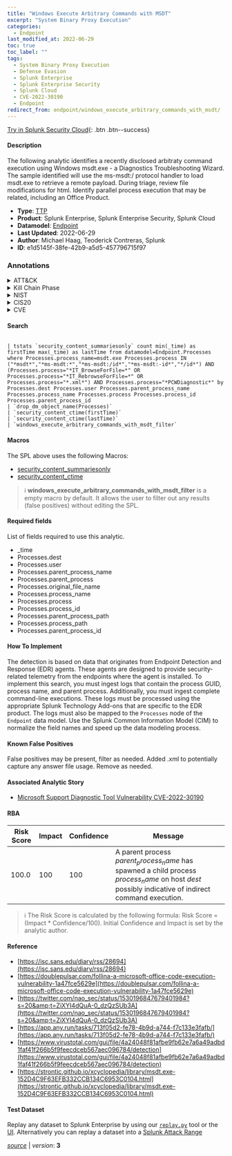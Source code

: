 ```yaml
---
title: "Windows Execute Arbitrary Commands with MSDT"
excerpt: "System Binary Proxy Execution"
categories:
  - Endpoint
last_modified_at: 2022-06-29
toc: true
toc_label: ""
tags:
  - System Binary Proxy Execution
  - Defense Evasion
  - Splunk Enterprise
  - Splunk Enterprise Security
  - Splunk Cloud
  - CVE-2022-30190
  - Endpoint
redirect_from: endpoint/windows_execute_arbitrary_commands_with_msdt/
---
```




[Try in Splunk Security Cloud](https://www.splunk.com/en_us/cyber-security.html){: .btn .btn--success}

#### Description

The following analytic identifies a recently disclosed arbitraty command execution using Windows msdt.exe - a Diagnostics Troubleshooting Wizard. The sample identified will use the ms-msdt:/ protocol handler to load msdt.exe to retrieve a remote payload. During triage, review file modifications for html. Identify parallel process execution that may be related, including an Office Product.

- **Type**: [TTP](https://github.com/splunk/security_content/wiki/Detection-Analytic-Types)
- **Product**: Splunk Enterprise, Splunk Enterprise Security, Splunk Cloud
- **Datamodel**: [Endpoint](https://docs.splunk.com/Documentation/CIM/latest/User/Endpoint)
- **Last Updated**: 2022-06-29
- **Author**: Michael Haag, Teoderick Contreras, Splunk
- **ID**: e1d5145f-38fe-42b9-a5d5-457796715f97

### Annotations
<details>
  <summary>ATT&CK</summary>

<div markdown="1">

#### [ATT&CK](https://attack.mitre.org/)

| ID          | Technique   | Tactic         |
| ----------- | ----------- |--------------- |
| [T1218](https://attack.mitre.org/techniques/T1218/) | System Binary Proxy Execution | Defense Evasion |

</div>
</details>


<details>
  <summary>Kill Chain Phase</summary>

<div markdown="1">

* Exploitation


</div>
</details>


<details>
  <summary>NIST</summary>

<div markdown="1">

* DE.CM



</div>
</details>

<details>
  <summary>CIS20</summary>

<div markdown="1">

* CIS 10



</div>
</details>

<details>
  <summary>CVE</summary>

<div markdown="1">

| ID          | Summary | [CVSS](https://nvd.nist.gov/vuln-metrics/cvss) |
| ----------- | ----------- | -------------- |
| [CVE-2022-30190](https://nvd.nist.gov/vuln/detail/CVE-2022-30190) | Microsoft Windows Support Diagnostic Tool (MSDT) Remote Code Execution Vulnerability. | 9.3 |



</div>
</details>


#### Search

```

| tstats `security_content_summariesonly` count min(_time) as firstTime max(_time) as lastTime from datamodel=Endpoint.Processes where Processes.process_name=msdt.exe Processes.process IN ("*msdt*","*ms-msdt:*","*ms-msdt:/id*","*ms-msdt:-id*","*/id*") AND (Processes.process="*IT_BrowseForFile=*" OR Processes.process="*IT_RebrowseForFile=*" OR Processes.process="*.xml*") AND Processes.process="*PCWDiagnostic*" by Processes.dest Processes.user Processes.parent_process_name Processes.process_name Processes.process Processes.process_id Processes.parent_process_id 
| `drop_dm_object_name(Processes)` 
| `security_content_ctime(firstTime)` 
| `security_content_ctime(lastTime)`
| `windows_execute_arbitrary_commands_with_msdt_filter`
```

#### Macros
The SPL above uses the following Macros:
* [security_content_summariesonly](https://github.com/splunk/security_content/blob/develop/macros/security_content_summariesonly.yml)
* [security_content_ctime](https://github.com/splunk/security_content/blob/develop/macros/security_content_ctime.yml)

> :information_source:
> **windows_execute_arbitrary_commands_with_msdt_filter** is a empty macro by default. It allows the user to filter out any results (false positives) without editing the SPL.



#### Required fields
List of fields required to use this analytic.
* _time
* Processes.dest
* Processes.user
* Processes.parent_process_name
* Processes.parent_process
* Processes.original_file_name
* Processes.process_name
* Processes.process
* Processes.process_id
* Processes.parent_process_path
* Processes.process_path
* Processes.parent_process_id



#### How To Implement
The detection is based on data that originates from Endpoint Detection and Response (EDR) agents. These agents are designed to provide security-related telemetry from the endpoints where the agent is installed. To implement this search, you must ingest logs that contain the process GUID, process name, and parent process. Additionally, you must ingest complete command-line executions. These logs must be processed using the appropriate Splunk Technology Add-ons that are specific to the EDR product. The logs must also be mapped to the `Processes` node of the `Endpoint` data model. Use the Splunk Common Information Model (CIM) to normalize the field names and speed up the data modeling process.
#### Known False Positives
False positives may be present, filter as needed. Added .xml to potentially capture any answer file usage. Remove as needed.

#### Associated Analytic Story
* [Microsoft Support Diagnostic Tool Vulnerability CVE-2022-30190](/stories/microsoft_support_diagnostic_tool_vulnerability_cve-2022-30190)




#### RBA

| Risk Score  | Impact      | Confidence   | Message      |
| ----------- | ----------- |--------------|--------------|
| 100.0 | 100 | 100 | A parent process $parent_process_name$ has spawned a child process $process_name$ on host $dest$ possibly indicative of indirect command execution. |


> :information_source:
> The Risk Score is calculated by the following formula: Risk Score = (Impact * Confidence/100). Initial Confidence and Impact is set by the analytic author.


#### Reference

* [https://isc.sans.edu/diary/rss/28694](https://isc.sans.edu/diary/rss/28694)
* [https://doublepulsar.com/follina-a-microsoft-office-code-execution-vulnerability-1a47fce5629e](https://doublepulsar.com/follina-a-microsoft-office-code-execution-vulnerability-1a47fce5629e)
* [https://twitter.com/nao_sec/status/1530196847679401984?s=20&amp;t=ZiXYI4dQuA-0_dzQzSUb3A](https://twitter.com/nao_sec/status/1530196847679401984?s=20&amp;t=ZiXYI4dQuA-0_dzQzSUb3A)
* [https://app.any.run/tasks/713f05d2-fe78-4b9d-a744-f7c133e3fafb/](https://app.any.run/tasks/713f05d2-fe78-4b9d-a744-f7c133e3fafb/)
* [https://www.virustotal.com/gui/file/4a24048f81afbe9fb62e7a6a49adbd1faf41f266b5f9feecdceb567aec096784/detection](https://www.virustotal.com/gui/file/4a24048f81afbe9fb62e7a6a49adbd1faf41f266b5f9feecdceb567aec096784/detection)
* [https://strontic.github.io/xcyclopedia/library/msdt.exe-152D4C9F63EFB332CCB134C6953C0104.html](https://strontic.github.io/xcyclopedia/library/msdt.exe-152D4C9F63EFB332CCB134C6953C0104.html)



#### Test Dataset
Replay any dataset to Splunk Enterprise by using our [`replay.py`](https://github.com/splunk/attack_data#using-replaypy) tool or the [UI](https://github.com/splunk/attack_data#using-ui).
Alternatively you can replay a dataset into a [Splunk Attack Range](https://github.com/splunk/attack_range#replay-dumps-into-attack-range-splunk-server)




[*source*](https://github.com/splunk/security_content/tree/develop/detections/endpoint/windows_execute_arbitrary_commands_with_msdt.yml) \| *version*: **3**